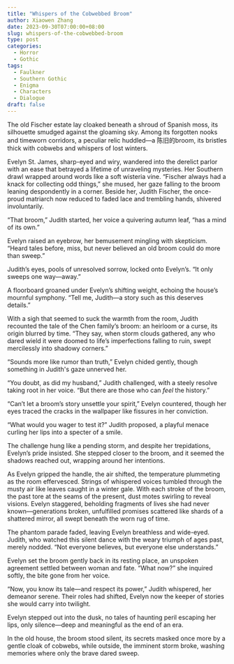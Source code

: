 ```yaml
---
title: "Whispers of the Cobwebbed Broom"
author: Xiaowen Zhang
date: 2023-09-30T07:00:00+08:00
slug: whispers-of-the-cobwebbed-broom
type: post
categories:
  - Horror
  - Gothic
tags:
  - Faulkner
  - Southern Gothic
  - Enigma
  - Characters
  - Dialogue
draft: false
---
```


The old Fischer estate lay cloaked beneath a shroud of Spanish moss, its silhouette smudged against the gloaming sky. Among its forgotten nooks and timeworn corridors, a peculiar relic huddled—a 陈旧的broom, its bristles thick with cobwebs and whispers of lost winters.

Evelyn St. James, sharp-eyed and wiry, wandered into the derelict parlor with an ease that betrayed a lifetime of unraveling mysteries. Her Southern drawl wrapped around words like a soft wisteria vine. “Fischer always had a knack for collecting odd things,” she mused, her gaze falling to the broom leaning despondently in a corner. Beside her, Judith Fischer, the once-proud matriarch now reduced to faded lace and trembling hands, shivered involuntarily.

“That broom,” Judith started, her voice a quivering autumn leaf, “has a mind of its own.”

Evelyn raised an eyebrow, her bemusement mingling with skepticism. “Heard tales before, miss, but never believed an old broom could do more than sweep.”

Judith’s eyes, pools of unresolved sorrow, locked onto Evelyn’s. “It only sweeps one way—away.”

A floorboard groaned under Evelyn’s shifting weight, echoing the house’s mournful symphony. “Tell me, Judith—a story such as this deserves details.”

With a sigh that seemed to suck the warmth from the room, Judith recounted the tale of the Chen family’s broom: an heirloom or a curse, its origin blurred by time. “They say, when storm clouds gathered, any who dared wield it were doomed to life’s imperfections falling to ruin, swept mercilessly into shadowy corners.”

“Sounds more like rumor than truth,” Evelyn chided gently, though something in Judith's gaze unnerved her.

“You doubt, as did my husband,” Judith challenged, with a steely resolve taking root in her voice. “But there are those who can *feel* the history.”

“Can’t let a broom’s story unsettle your spirit,” Evelyn countered, though her eyes traced the cracks in the wallpaper like fissures in her conviction.

“What would you wager to test it?” Judith proposed, a playful menace curling her lips into a specter of a smile.

The challenge hung like a pending storm, and despite her trepidations, Evelyn’s pride insisted. She stepped closer to the broom, and it seemed the shadows reached out, wrapping around her intentions.

As Evelyn gripped the handle, the air shifted, the temperature plummeting as the room effervesced. Strings of whispered voices tumbled through the musty air like leaves caught in a winter gale. With each stroke of the broom, the past tore at the seams of the present, dust motes swirling to reveal visions. Evelyn staggered, beholding fragments of lives she had never known—generations broken, unfulfilled promises scattered like shards of a shattered mirror, all swept beneath the worn rug of time.

The phantom parade faded, leaving Evelyn breathless and wide-eyed. Judith, who watched this silent dance with the weary triumph of ages past, merely nodded. “Not everyone believes, but everyone else understands.”

Evelyn set the broom gently back in its resting place, an unspoken agreement settled between woman and fate. “What now?” she inquired softly, the bite gone from her voice.

“Now, you know its tale—and respect its power,” Judith whispered, her demeanor serene. Their roles had shifted, Evelyn now the keeper of stories she would carry into twilight.

Evelyn stepped out into the dusk, no tales of haunting peril escaping her lips, only silence—deep and meaningful as the end of an era.

In the old house, the broom stood silent, its secrets masked once more by a gentle cloak of cobwebs, while outside, the imminent storm broke, washing memories where only the brave dared sweep.
